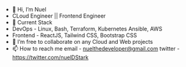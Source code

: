 - 👋 Hi, I’m Nuel
- CLoud Engineer || Frontend Engineer
- 🌱 Current Stack
-  DevOps - Linux, Bash, Terraform, Kubernetes Ansible, AWS
-   Frontend -  ReactJS, Tailwind CSS, Bootstrap CSS
- 💞️ I’m free to collaborate on any Cloud and Web projects
- 📫 How to reach me
email - nuelthedeveloper@gmail.com
twitter - https://twitter.com/nuelDStark


<!---
AaRonStaRK019/AaRonStaRK019 is a ✨ special ✨ repository because its `README.md` (this file) appears on your GitHub profile.
You can click the Preview link to take a look at your changes.
--->
